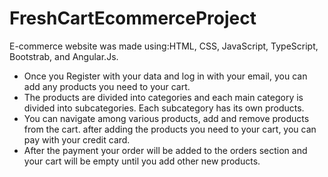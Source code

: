 # FreshCartEcommerceProject

E-commerce website was made using:HTML, CSS, JavaScript, TypeScript, Bootstrab, and Angular.Js. 
- Once you Register with your data and log in with your email, you can add any products you need to your cart.
- The products are divided into categories and each main category is divided into subcategories. Each subcategory has its own products.
- You can navigate among various products, add and remove products from the cart.
after adding the products you need to your cart, you can pay with your credit card.
- After the payment your order will be added to the orders section and your cart will be empty until you add other new products.
